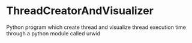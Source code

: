 # ThreadCreatorAndVisualizer
Python program which create thread and visualize thread execution time through a python module called urwid
